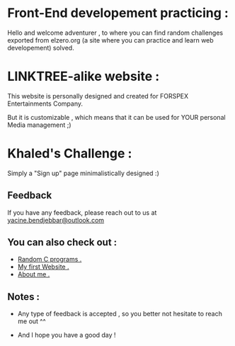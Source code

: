 
# Front-End developement practicing :


Hello and welcome adventurer ,
to where you can find random challenges exported from elzero.org 
(a site where you can practice and learn  web developement) solved.


# LINKTREE-alike website :


This website is personally designed and created for FORSPEX Entertainments Company.

But it is customizable , which means that it can be used for YOUR personal Media management ;)


# Khaled's Challenge :

Simply a "Sign up" page minimalistically designed :)
 

## Feedback

If you have any feedback, please reach out to us at yacine.bendjebbar@outlook.com
 

## You can also check out :

 - [Random C programs .](https://github.com/yacinebendjebbar/C-programs)
 - [My first Website .](https://github.com/yacinebendjebbar/pi_site)
 - [About me .](https://github.com/yacinebendjebbar/yacinebendjebbar)


## Notes :

- Any type of feedback is accepted , so you better not hesitate to reach me out ^^

- And I hope you have a good day !


